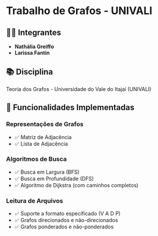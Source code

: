 # Trabalho de Grafos - UNIVALI

## 👩‍💻 Integrantes
- **Nathália Greiffo**
- **Larissa Fantin**

## 📚 Disciplina
Teoria dos Grafos - Universidade do Vale do Itajaí (UNIVALI)

## 🎯 Funcionalidades Implementadas

### Representações de Grafos
- ✅ Matriz de Adjacência
- ✅ Lista de Adjacência

### Algoritmos de Busca
- ✅ Busca em Largura (BFS)
- ✅ Busca em Profundidade (DFS) 
- ✅ Algoritmo de Dijkstra (com caminhos completos)

### Leitura de Arquivos
- ✅ Suporte a formato especificado (V A D P)
- ✅ Grafos direcionados e não-direcionados
- ✅ Grafos ponderados e não-ponderados

